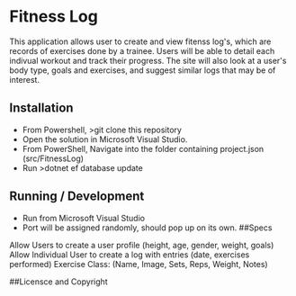﻿# Fitness Log

This application allows user to create and view fitenss log's, which are records of exercises done by a trainee. Users will be able to
detail each indivual workout and track their progress. The site will also look at a user's body type, goals and exercises, and suggest similar
logs that may be of interest.

## Installation

* From Powershell, >git clone <repository-url> this repository
* Open the solution in Microsoft Visual Studio.
* From PowerShell, Navigate into the folder containing project.json (src/FitnessLog)
* Run >dotnet ef database update

## Running / Development

* Run from Microsoft Visual Studio
* Port will be assigned randomly, should pop up on its own.
##Specs

Allow Users to create a user profile (height, age, gender, weight, goals)
Allow Individual User to create a log with entries (date, exercises performed)
Exercise Class: (Name, Image, Sets, Reps, Weight, Notes)

##Licensce and Copyright